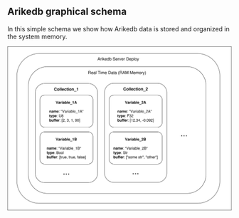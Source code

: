 ## Arikedb graphical schema

In this simple schema we show how Arikedb data is stored and organized in the system memory.

<img alt="Data Structure" src="/meta/Arikedb-DataOrganization.svg" width="750px" />
